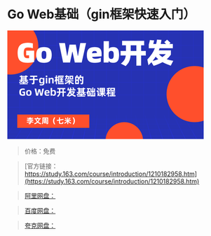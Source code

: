 # Go Web基础（gin框架快速入门）

![img](../../../assets/study163/free/e1eadd17c9d34cc09ab4cbabb225ce24.png)

> 价格：免费

> [官方链接：https://study.163.com/course/introduction/1210182958.htm](https://study.163.com/course/introduction/1210182958.htm)

> [阿里网盘：]()

> [百度网盘：]()

> [夸克网盘：]()
